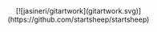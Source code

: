 <div align="center"> 
[![jasineri/gitartwork](gitartwork.svg)](https://github.com/startsheep/startsheep)
</div>
